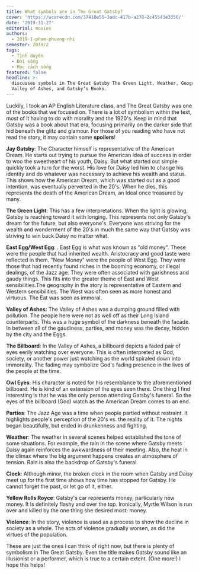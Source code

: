 ```yaml
---
title: What symbols are in The Great Gatsby?
cover: 'https://ucarecdn.com/37418e55-3adc-417b-a278-2c45543e3356/'
date: '2019-11-27'
editorial: movies
authors:
  - 2019-1-pham-phuong-nhi
semester: 2019/2
tags:
  - Tình duyên
  - Đời sống
  - Học cách sống
featured: false
headline: >-
  discusses symbols in The Great Gatsby The Green Light, Weather, Geography,
  Valley of Ashes, and Gatsby’s Books.
---
```

Luckily, I took an AP English Literature class, and The Great Gatsby was one of the books that we focused on. There is a lot of symbolism within the text, most of it having to do with morality and the 1920's. Keep in mind that Gatsby was a book about that era, focusing primarily on the darker side that hid beneath the glitz and glamour. For those of you reading who have not read the story, it may contain some **spoilers**!



**Jay Gatsby**: The Character himself is representative of the American Dream. He starts out trying to pursue the American idea of success in order to woo the sweetheart of his youth, Daisy. But what started out simple quickly took a turn for the worst. His love for Daisy led him to change his identity and do whatever was necessary to achieve his wealth and status. This shows how the American Dream, which was started out as a good intention, was eventually perverted in the 20's. When he dies, this represents the death of the American Dream, an Ideal once treasured by many.

**The Green Light**: This has a few interpretations. When the light is glowing, Gatsby is reaching toward it with longing. This represents not only Gatsby's dream for the future, but also everyone's. Everyone was striving for the wealth and wonderment of the 20's in much the same way that Gatsby was striving to win back Daisy no matter what.

**East Egg/West Egg**: . East Egg is what was known as "old money". These were the people that had inherited wealth. Aristocracy and good taste were reflected in them. "New Money" were the people of West Egg. They were those that had recently found riches in the booming economy, or illegal dealings, of the Jazz age. They were often associated with garishness and gaudy things. This fits into the greater theme of East and West sensibilities.The geography in the story is representative of Eastern and Western sensibilities. The West was often seen as more honest and virtuous. The Eat was seen as immoral.

**Valley of Ashes:** The Valley of Ashes was a dumping ground filled with pollution. The people here were not as well off as their Long Island counterparts. This was a huge symbol of the darkness beneath the facade. In between all of the gaudiness, parties, and money was the decay, hidden by the city and the Eggs.

**The Billboard**: In the Valley of Ashes, a billboard depicts  a faded pair of eyes eerily watching over everyone. This is often interpreted as God, society, or another power just watching as the world spiraled down into immorality. The fading may symbolize God's fading presence in the lives of the people at the time.

**Owl Eyes**: His character is noted for his resemblance to the aforementioned billboard. He is kind of an extension of the eyes seen there. One thing I find interesting is that he was the only person attending Gatsby's funeral. So the eyes of the billboard (God) watch as the American Dream comes to an end.

**Parties**: The Jazz Age was a time when people partied without restraint. It highlights people's perception of the 20's vs. the reality of it. The nights began beautifully, but ended in drunkenness and fighting.

**Weather**: The weather in several scenes helped established the tone of some situations. For example, the rain in the scene where Gatsby meets Daisy again reinforces the awkwardness of their meeting. Also, the heat in the climax where the big argument happens creates an atmosphere of tension. Rain is also the backdrop of Gatsby's funeral.

**Clock**: Although minor, the broken clock in the room when Gatsby and Daisy meet up for the first time shows how time has stopped for Gatsby. He cannot forget the past, or let go of it, either.

**Yellow Rolls Royce**: Gatsby's car represents money, particularly new money. It is definitely flashy and over the top. Ironically, Myrtle Wilson is run over and killed by the one thing she desired most: money.

**Violence**:  In the story, violence is used as a process to show the decline in society as a whole. The acts of violence gradually worsen, as did the virtues of the population.



 These are just the ones I can think of right now, but there is plenty of symbolism in The Great Gatsby. Even the title makes Gatsby sound like an illusionist or a performer, which is true to a certain extent. (One more!) I hope this helps!
